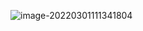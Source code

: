 ![image-20220301111341804](https://gitee.com/HappyBinbin/pcigo/raw/master/image-20220301111341804.png)